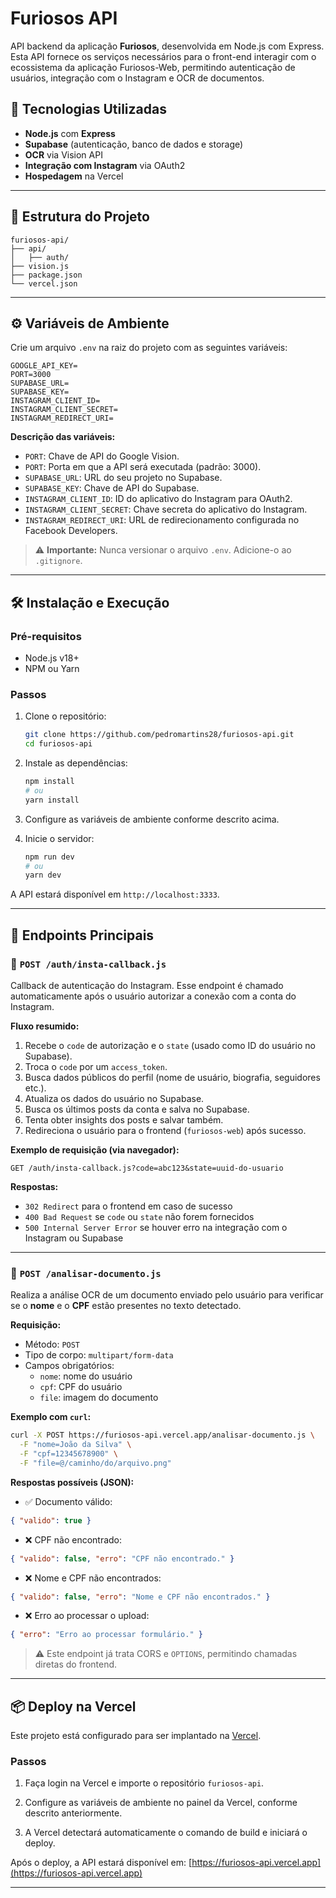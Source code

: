 # Furiosos API

API backend da aplicação **Furiosos**, desenvolvida em Node.js com Express. Esta API fornece os serviços necessários para o front-end interagir com o ecossistema da aplicação Furiosos-Web, permitindo autenticação de usuários, integração com o Instagram e OCR de documentos.

## 🚀 Tecnologias Utilizadas

- **Node.js** com **Express**
- **Supabase** (autenticação, banco de dados e storage)
- **OCR** via Vision API
- **Integração com Instagram** via OAuth2
- **Hospedagem** na Vercel

---

## 📁 Estrutura do Projeto

```
furiosos-api/
├── api/
│   ├── auth/
├── vision.js
├── package.json
└── vercel.json
```

---

## ⚙️ Variáveis de Ambiente

Crie um arquivo `.env` na raiz do projeto com as seguintes variáveis:

```env
GOOGLE_API_KEY=
PORT=3000
SUPABASE_URL=
SUPABASE_KEY=
INSTAGRAM_CLIENT_ID=
INSTAGRAM_CLIENT_SECRET=
INSTAGRAM_REDIRECT_URI=
```

**Descrição das variáveis:**

- `PORT`: Chave de API do Google Vision.
- `PORT`: Porta em que a API será executada (padrão: 3000).
- `SUPABASE_URL`: URL do seu projeto no Supabase.
- `SUPABASE_KEY`: Chave de API do Supabase.
- `INSTAGRAM_CLIENT_ID`: ID do aplicativo do Instagram para OAuth2.
- `INSTAGRAM_CLIENT_SECRET`: Chave secreta do aplicativo do Instagram.
- `INSTAGRAM_REDIRECT_URI`: URL de redirecionamento configurada no Facebook Developers.

> ⚠️ **Importante:** Nunca versionar o arquivo `.env`. Adicione-o ao `.gitignore`.

---

## 🛠️ Instalação e Execução

### Pré-requisitos

- Node.js v18+
- NPM ou Yarn

### Passos

1. Clone o repositório:

   ```bash
   git clone https://github.com/pedromartins28/furiosos-api.git
   cd furiosos-api
   ```

2. Instale as dependências:

   ```bash
   npm install
   # ou
   yarn install
   ```

3. Configure as variáveis de ambiente conforme descrito acima.

4. Inicie o servidor:

   ```bash
   npm run dev
   # ou
   yarn dev
   ```

A API estará disponível em `http://localhost:3333`.

---

## 📄 Endpoints Principais

### 📌 `POST /auth/insta-callback.js`

Callback de autenticação do Instagram. Esse endpoint é chamado automaticamente após o usuário autorizar a conexão com a conta do Instagram.

**Fluxo resumido:**
1. Recebe o `code` de autorização e o `state` (usado como ID do usuário no Supabase).
2. Troca o `code` por um `access_token`.
3. Busca dados públicos do perfil (nome de usuário, biografia, seguidores etc.).
4. Atualiza os dados do usuário no Supabase.
5. Busca os últimos posts da conta e salva no Supabase.
6. Tenta obter insights dos posts e salvar também.
7. Redireciona o usuário para o frontend (`furiosos-web`) após sucesso.

**Exemplo de requisição (via navegador):**
```
GET /auth/insta-callback.js?code=abc123&state=uuid-do-usuario
```

**Respostas:**
- `302 Redirect` para o frontend em caso de sucesso
- `400 Bad Request` se `code` ou `state` não forem fornecidos
- `500 Internal Server Error` se houver erro na integração com o Instagram ou Supabase

---

### 📌 `POST /analisar-documento.js`

Realiza a análise OCR de um documento enviado pelo usuário para verificar se o **nome** e o **CPF** estão presentes no texto detectado.

**Requisição:**
- Método: `POST`
- Tipo de corpo: `multipart/form-data`
- Campos obrigatórios:
  - `nome`: nome do usuário
  - `cpf`: CPF do usuário
  - `file`: imagem do documento

**Exemplo com `curl`:**
```bash
curl -X POST https://furiosos-api.vercel.app/analisar-documento.js \
  -F "nome=João da Silva" \
  -F "cpf=12345678900" \
  -F "file=@/caminho/do/arquivo.png"
```

**Respostas possíveis (JSON):**
- ✅ Documento válido:
```json
{ "valido": true }
```

- ❌ CPF não encontrado:
```json
{ "valido": false, "erro": "CPF não encontrado." }
```

- ❌ Nome e CPF não encontrados:
```json
{ "valido": false, "erro": "Nome e CPF não encontrados." }
```

- ❌ Erro ao processar o upload:
```json
{ "erro": "Erro ao processar formulário." }
```

> ⚠️ Este endpoint já trata CORS e `OPTIONS`, permitindo chamadas diretas do frontend.

---

## 📦 Deploy na Vercel

Este projeto está configurado para ser implantado na [Vercel](https://vercel.com/).

### Passos

1. Faça login na Vercel e importe o repositório `furiosos-api`.

2. Configure as variáveis de ambiente no painel da Vercel, conforme descrito anteriormente.

3. A Vercel detectará automaticamente o comando de build e iniciará o deploy.

Após o deploy, a API estará disponível em: [https://furiosos-api.vercel.app](https://furiosos-api.vercel.app)

---
